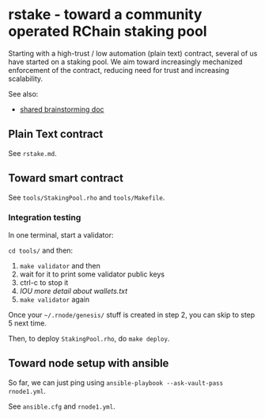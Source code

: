# rstake - toward a community operated RChain staking pool

Starting with a high-trust / low automation (plain text) contract,
several of us have started on a staking pool. We aim toward
increasingly mechanized enforcement of the contract, reducing need for
trust and increasing scalability.

See also:
  - [shared brainstorming doc](https://docs.google.com/document/d/1stYOvtQIkIARIjLv9cJC4zXbcQXl8tEC38E5yIzgW5g/edit)

## Plain Text contract

See `rstake.md`.

## Toward smart contract

See `tools/StakingPool.rho` and `tools/Makefile`.

### Integration testing

In one terminal, start a validator:

`cd tools/` and then:

 1. `make validator` and then
 2. wait for it to print some validator public keys
 3. ctrl-c to stop it
 4. _IOU more detail about wallets.txt_
 5. `make validator` again

Once your `~/.rnode/genesis/` stuff is created in step 2,
you can skip to step 5 next time.

Then, to deploy `StakingPool.rho`, do `make deploy`.


## Toward node setup with ansible

So far, we can just ping using `ansible-playbook --ask-vault-pass rnode1.yml`.

See `ansible.cfg` and `rnode1.yml`.
